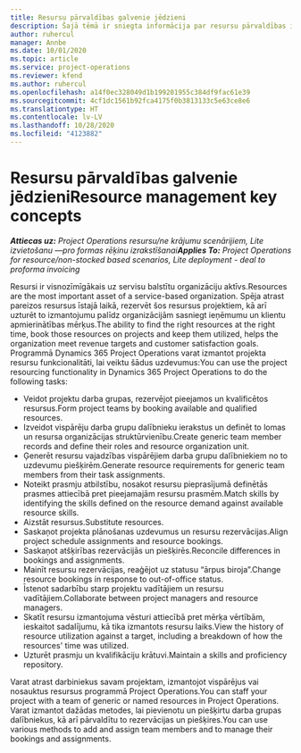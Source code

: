 ```yaml
---
title: Resursu pārvaldības galvenie jēdzieni
description: Šajā tēmā ir sniegta informācija par resursu pārvaldības iespējām programmā Microsoft Dynamics Project Operations.
author: ruhercul
manager: Annbe
ms.date: 10/01/2020
ms.topic: article
ms.service: project-operations
ms.reviewer: kfend
ms.author: ruhercul
ms.openlocfilehash: a14f0ec328049d1b199201955c384df9fac61e39
ms.sourcegitcommit: 4cf1dc1561b92fca4175f0b3813133c5e63ce8e6
ms.translationtype: HT
ms.contentlocale: lv-LV
ms.lasthandoff: 10/28/2020
ms.locfileid: "4123882"
---
```

# <a name="resource-management-key-concepts"></a><span data-ttu-id="7adbc-103">Resursu pārvaldības galvenie jēdzieni</span><span class="sxs-lookup"><span data-stu-id="7adbc-103">Resource management key concepts</span></span>

<span data-ttu-id="7adbc-104">_**Attiecas uz:** Project Operations resursu/ne krājumu scenārijiem, Lite izvietošanu —pro formas rēķinu izrakstīšanai_</span><span class="sxs-lookup"><span data-stu-id="7adbc-104">_**Applies To:** Project Operations for resource/non-stocked based scenarios, Lite deployment - deal to proforma invoicing_</span></span>

<span data-ttu-id="7adbc-105">Resursi ir visnozīmīgākais uz servisu balstītu organizāciju aktīvs.</span><span class="sxs-lookup"><span data-stu-id="7adbc-105">Resources are the most important asset of a service-based organization.</span></span> <span data-ttu-id="7adbc-106">Spēja atrast pareizos resursus īstajā laikā, rezervēt šos resursus projektiem, kā arī uzturēt to izmantojumu palīdz organizācijām sasniegt ieņēmumu un klientu apmierinātības mērķus.</span><span class="sxs-lookup"><span data-stu-id="7adbc-106">The ability to find the right resources at the right time, book those resources on projects and keep them utilized, helps the organization meet revenue targets and customer satisfaction goals.</span></span> <span data-ttu-id="7adbc-107">Programmā Dynamics 365 Project Operations varat izmantot projekta resursu funkcionalitāti, lai veiktu šādus uzdevumus:</span><span class="sxs-lookup"><span data-stu-id="7adbc-107">You can use the project resourcing functionality in Dynamics 365 Project Operations to do the following tasks:</span></span>

- <span data-ttu-id="7adbc-108">Veidot projektu darba grupas, rezervējot pieejamos un kvalificētos resursus.</span><span class="sxs-lookup"><span data-stu-id="7adbc-108">Form project teams by booking available and qualified resources.</span></span>
- <span data-ttu-id="7adbc-109">Izveidot vispārēju darba grupu dalībnieku ierakstus un definēt to lomas un resursa organizācijas struktūrvienību.</span><span class="sxs-lookup"><span data-stu-id="7adbc-109">Create generic team member records and define their roles and resource organization unit.</span></span>
- <span data-ttu-id="7adbc-110">Ģenerēt resursu vajadzības vispārējiem darba grupu dalībniekiem no to uzdevumu piešķirēm.</span><span class="sxs-lookup"><span data-stu-id="7adbc-110">Generate resource requirements for generic team members from their task assignments.</span></span>
- <span data-ttu-id="7adbc-111">Noteikt prasmju atbilstību, nosakot resursu pieprasījumā definētās prasmes attiecībā pret pieejamajām resursu prasmēm.</span><span class="sxs-lookup"><span data-stu-id="7adbc-111">Match skills by identifying the skills defined on the resource demand against available resource skills.</span></span>
- <span data-ttu-id="7adbc-112">Aizstāt resursus.</span><span class="sxs-lookup"><span data-stu-id="7adbc-112">Substitute resources.</span></span>
- <span data-ttu-id="7adbc-113">Saskaņot projekta plānošanas uzdevumus un resursu rezervācijas.</span><span class="sxs-lookup"><span data-stu-id="7adbc-113">Align project schedule assignments and resource bookings.</span></span>
- <span data-ttu-id="7adbc-114">Saskaņot atšķirības rezervācijās un piešķirēs.</span><span class="sxs-lookup"><span data-stu-id="7adbc-114">Reconcile differences in bookings and assignments.</span></span>
- <span data-ttu-id="7adbc-115">Mainīt resursu rezervācijas, reaģējot uz statusu “ārpus biroja”.</span><span class="sxs-lookup"><span data-stu-id="7adbc-115">Change resource bookings in response to out-of-office status.</span></span>
- <span data-ttu-id="7adbc-116">Īstenot sadarbību starp projektu vadītājiem un resursu vadītājiem.</span><span class="sxs-lookup"><span data-stu-id="7adbc-116">Collaborate between project managers and resource managers.</span></span>
- <span data-ttu-id="7adbc-117">Skatīt resursu izmantojuma vēsturi attiecībā pret mērķa vērtībām, ieskaitot sadalījumu, kā tika izmantots resursu laiks.</span><span class="sxs-lookup"><span data-stu-id="7adbc-117">View the history of resource utilization against a target, including a breakdown of how the resources' time was utilized.</span></span>
- <span data-ttu-id="7adbc-118">Uzturēt prasmju un kvalifikāciju krātuvi.</span><span class="sxs-lookup"><span data-stu-id="7adbc-118">Maintain a skills and proficiency repository.</span></span>


<span data-ttu-id="7adbc-119">Varat atrast darbiniekus savam projektam, izmantojot vispārējus vai nosauktus resursus programmā Project Operations.</span><span class="sxs-lookup"><span data-stu-id="7adbc-119">You can staff your project with a team of generic or named resources in Project Operations.</span></span> <span data-ttu-id="7adbc-120">Varat izmantot dažādas metodes, lai pievienotu un piešķirtu darba grupas dalībniekus, kā arī pārvaldītu to rezervācijas un piešķires.</span><span class="sxs-lookup"><span data-stu-id="7adbc-120">You can use various methods to add and assign team members and to manage their bookings and assignments.</span></span> 

